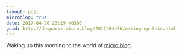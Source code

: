 ```yaml
---
layout: post
microblog: true
date: 2017-04-26 23:19 +0300
guid: http://desparoz.micro.blog/2017/04/26/waking-up-this.html
---
```

Waking up this morning to the world of [micro.blog](http://micro.blog).

